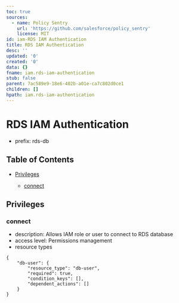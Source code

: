 ```yaml
---
toc: true
sources:
  - name: Policy Sentry
    url: 'https://github.com/salesforce/policy_sentry'
    license: MIT
id: iam-RDS IAM Authentication
title: RDS IAM Authentication
desc: ''
updated: '0'
created: '0'
data: {}
fname: iam.rds-iam-authentication
stub: false
parent: 7ac589e9-18e6-402b-a01e-ca7c802d0ce1
children: []
hpath: iam.rds-iam-authentication
---
```

# RDS IAM Authentication

- prefix: rds-db

## Table of Contents

- [Privileges](#privileges)

  - [connect](#connect)

## Privileges

### connect

- description: Allows IAM role or user to connect to RDS database
- access level: Permissions management
- resource types

```
{
    "db-user": {
        "resource_type": "db-user",
        "required": true,
        "condition_keys": [],
        "dependent_actions": []
    }
}
```
